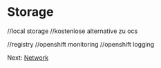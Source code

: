 # Storage

//local storage
//kostenlose alternative zu ocs

//registry
//openshift monitoring
//openshift logging

Next: [Network](15-network.md)
